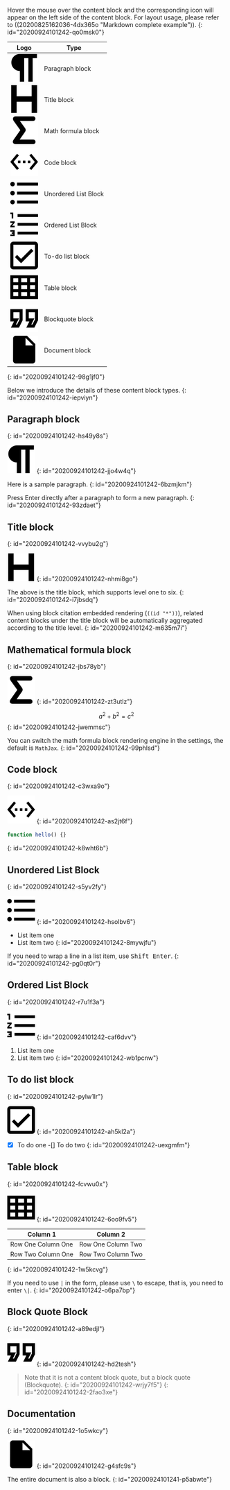 Hover the mouse over the content block and the corresponding icon will appear on the left side of the content block. For layout usage, please refer to ((20200825162036-4dx365o "Markdown complete example")).
{: id="20200924101242-qo0msk0"}

| Logo | Type |
| - | - |
| ![paragraph](assets/paragraph.svg) | Paragraph block |
| ![heading](assets/heading.svg) | Title block |
| ![math-block](assets/math-block.svg) | Math formula block |
| ![math-block](assets/code-block.svg) | Code block |
| ![math-block](assets/unordered-list.svg) | Unordered List Block |
| ![math-block](assets/ordered-list.svg) | Ordered List Block |
| ![math-block](assets/task-list.svg) | To-do list block |
| ![math-block](assets/table.svg) | Table block |
| ![math-block](assets/blockquote.svg) | Blockquote block |
| ![doc](assets/doc.svg) | Document block |
{: id="20200924101242-98g1jf0"}

Below we introduce the details of these content block types.
{: id="20200924101242-iepviyn"}

## Paragraph block
{: id="20200924101242-hs49y8s"}

![paragraph](assets/paragraph.svg)
{: id="20200924101242-jjo4w4q"}

Here is a sample paragraph.
{: id="20200924101242-6bzmjkm"}

Press Enter directly after a paragraph to form a new paragraph.
{: id="20200924101242-93zdaet"}

## Title block
{: id="20200924101242-vvybu2g"}

![heading](assets/heading.svg)
{: id="20200924101242-nhmi8go"}

The above is the title block, which supports level one to six.
{: id="20200924101242-i7jbsdq"}

When using block citation embedded rendering (`((id "*"))`), related content blocks under the title block will be automatically aggregated according to the title level.
{: id="20200924101242-m635m7i"}

## Mathematical formula block
{: id="20200924101242-jbs78yb"}

![math-block](assets/math-block.svg)
{: id="20200924101242-zt3utlz"}

$$
a^2 + b^2 = c^2
$$
{: id="20200924101242-jwemmsc"}

You can switch the math formula block rendering engine in the settings, the default is `MathJax`.
{: id="20200924101242-99phlsd"}

## Code block
{: id="20200924101242-c3wxa9o"}

![math-block](assets/code-block.svg)
{: id="20200924101242-as2jt6f"}

```js
function hello() {}
```
{: id="20200924101242-k8wht6b"}

## Unordered List Block
{: id="20200924101242-s5yv2fy"}

![math-block](assets/unordered-list.svg)
{: id="20200924101242-hsolbv6"}

* List item one
* List item two
{: id="20200924101242-8mywjfu"}

If you need to wrap a line in a list item, use <kbd>Shift Enter</kbd>.
{: id="20200924101242-pg0qt0r"}

## Ordered List Block
{: id="20200924101242-r7u1f3a"}

![math-block](assets/ordered-list.svg)
{: id="20200924101242-caf6dvv"}

1. List item one
2. List item two
{: id="20200924101242-wb1pcnw"}

## To do list block
{: id="20200924101242-pylw1lr"}

![math-block](assets/task-list.svg)
{: id="20200924101242-ah5kl2a"}

-[X] To do one
-[] To do two
{: id="20200924101242-uexgmfm"}

## Table block
{: id="20200924101242-fcvwu0x"}

![math-block](assets/table.svg)
{: id="20200924101242-6oo9fv5"}

| Column 1 | Column 2 |
| - | - |
| Row One Column One | Row One Column Two |
| Row Two Column One | Row Two Column Two |
{: id="20200924101242-1w5kcvg"}

If you need to use `|` in the form, please use `\` to escape, that is, you need to enter `\|`.
{: id="20200924101242-o6pa7bp"}

## Block Quote Block
{: id="20200924101242-a89edjl"}

![math-block](assets/blockquote.svg)
{: id="20200924101242-hd2tesh"}

> Note that it is not a content block quote, but a block quote (Blockquote).
> {: id="20200924101242-wrjy7f5"}
{: id="20200924101242-2fao3xe"}

## Documentation
{: id="20200924101242-1o5wkcy"}

![doc](assets/doc.svg)
{: id="20200924101242-g4sfc9s"}

The entire document is also a block.
{: id="20200924101241-p5abwte"}
